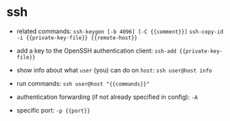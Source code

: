 # ssh

- related commands:
`ssh-keygen [-b 4096] [-C {{comment}}]`
`ssh-copy-id -i {{private-key-file}} {{remote-host}}`

- add a key to the OpenSSH authentication client:
`ssh-add {{private-key-file}}`

- show info about what `user` (you) can do on `host`:
`ssh user@host info`

- run commands:
`ssh user@host "{{commands}}"`

- authentication forwarding (if not already specified in config):
`-A`

- specific port:
`-p {{port}}`
